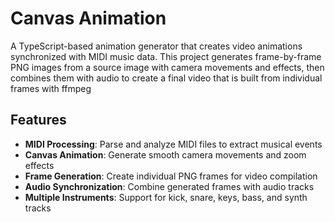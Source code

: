 # Canvas Animation

A TypeScript-based animation generator that creates video animations synchronized with MIDI music data. This project generates frame-by-frame PNG images from a source image with camera movements and effects, then combines them with audio to create a final video that is built from individual frames with ffmpeg

## Features

- **MIDI Processing**: Parse and analyze MIDI files to extract musical events
- **Canvas Animation**: Generate smooth camera movements and zoom effects
- **Frame Generation**: Create individual PNG frames for video compilation
- **Audio Synchronization**: Combine generated frames with audio tracks
- **Multiple Instruments**: Support for kick, snare, keys, bass, and synth tracks
